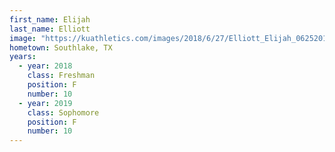```yaml
---
first_name: Elijah
last_name: Elliott
image: "https://kuathletics.com/images/2018/6/27/Elliott_Elijah_06252018.jpg?width=182&height=250&mode=crop&anchor=topcenter"
hometown: Southlake, TX
years:
  - year: 2018
    class: Freshman
    position: F
    number: 10
  - year: 2019
    class: Sophomore
    position: F
    number: 10
---
```

